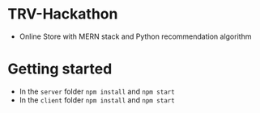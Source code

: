 # TRV-Hackathon
- Online Store with MERN stack and Python recommendation algorithm

# Getting started
- In the `server` folder `npm install` and `npm start`
- In the `client` folder `npm install` and `npm start`
